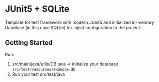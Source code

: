 # JUnit5 + SQLite

Template for test framework with modern JUnit5 and initialized in-memory DataBase (in this case SQLite) for inject configuration to the project.

## Getting Started

Run:
1) src/main/java/utils/DB.java -> initialize your database `src/test/resources/example.db`
2) Run your test
src/test/java